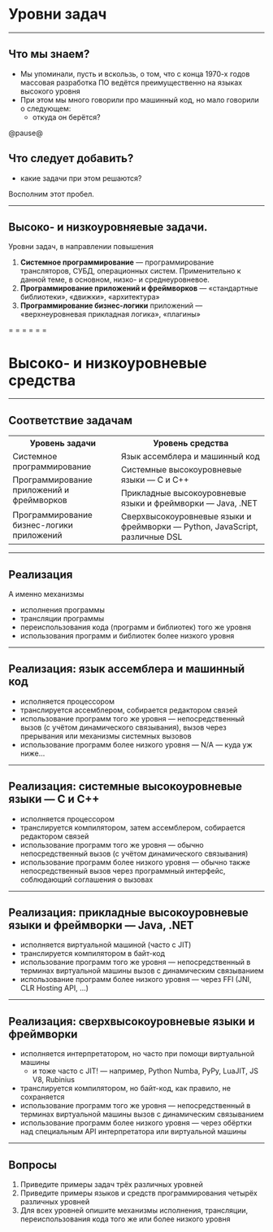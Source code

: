 <!-- -*- coding: utf-8 -*- -->
<span id="slides-title" hidden>Уровни задач и решений</span>

# Уровни задач

- - - - - -

## Что мы знаем?

* Мы упоминали, пусть и вскользь, о том, что с конца 1970-х годов массовая разработка ПО ведётся преимущественно на языках высокого уровня
* При этом мы много говорили про машинный код, но мало говорили о следующем:
  * откуда он берётся?

@pause@

## Что следует добавить?

* какие задачи при этом решаются?

Восполним этот пробел.

- - - - - -

## Высоко- и низкоуровняевые задачи.

Уровни задач, в направлении повышения

1. **Системное программирование** — программирование трансляторов, СУБД, операционных систем. Применительно к данной теме, в основном, низко- и среднеуровневое.
2. **Программирование приложений и фреймворков** — «стандартные библиотеки», «движки», «архитектура»
3. **Программирование бизнес-логики** приложений — «верхнеуровневая прикладная логика», «плагины»

= = = = = =

# Высоко- и низкоуровневые средства

- - - - - -

## Соответствие задачам

<table>
  <tr>
    <th>Уровень задачи<br></th>
    <th>Уровень средства</th>
  </tr>
  <tr>
    <td rowspan="2"><span style="font-weight:normal">Системное программирование</span><br></td>
    <td>Язык ассемблера и машинный код<br></td>
  </tr>
  <tr>
    <td rowspan="2">Системные высокоуровневые языки — C и С++</td>
  </tr>
  <tr>
    <td rowspan="2">Программирование приложений и фреймворков</td>
  </tr>
  <tr>
    <td rowspan="2">Прикладные высокоуровневые языки и фреймворки — Java, .NET<br></td>
  </tr>
  <tr>
    <td rowspan="2">Программирование бизнес-логики приложений<br></td>
  </tr>
  <tr>
    <td>Cверхвысокоуровневые языки и фреймворки — Python, JavaScript, различные DSL</td>
  </tr>
</table>

- - - - - -

## Реализация

А именно механизмы

* исполнения программы
* трансляции программы
* переиспользования кода (программ и библиотек) того же уровня
* использования программ и библиотек более низкого уровня

- - - - - -

## Реализация: язык ассемблера и машинный код

* исполняется процессором
* транслируется ассемблером, собирается редактором связей
* использование программ того же уровня — непосредственный вызов (с учётом динамического связывания), вызов через прерывания или механизмы системных вызовов
* использование программ более низкого уровня — N/A — куда уж ниже...

- - - - - -

## Реализация: системные высокоуровневые языки — C и С++

* исполняется процессором
* транслируется компилятором, затем ассемблером, собирается редактором связей
* использование программ того же уровня — обычно непосредственный вызов (с учётом динамического связывания)
* использование программ более низкого уровня — обычно также непосредственный вызов через программный интерфейс, соблюдающий соглашения о вызовах

- - - - - -

## Реализация: прикладные высокоуровневые языки и фреймворки — Java, .NET

* исполняется виртуальной машиной (часто с JIT)
* транслируется компилятором в байт-код
* использование программ того же уровня — непосредственный в терминах виртуальной машины вызов с динамическим связыванием
* использование программ более низкого уровня — через FFI (JNI, CLR Hosting API, ...)

- - - - - -

## Реализация: сверхвысокоуровневые языки и фреймворки

* исполняется интерпретатором, но часто при помощи виртуальной машины
  * и тоже часто с JIT! — например, Python Numba, PyPy, LuaJIT, JS V8, Rubinius
* транслируется компилятором, но байт-код, как правило, не сохраняется
* использование программ того же уровня — непосредственный в терминах виртуальной машины вызов с динамическим связыванием
* использование программ более низкого уровня — через обёртки над специальным API интерпретатора или виртуальной машины

- - - - - -

## Вопросы

1. Приведите примеры задач трёх различных уровней
2. Приведите примеры языков и средств программирования четырёх различных уровней
3. Для всех уровней опишите механизмы исполнения, трансляции, переиспользования кода того же или более низкого уровня

